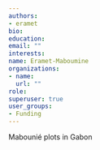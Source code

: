 ```yaml
---
authors:
- eramet
bio: 
education:
email: ""
interests:
name: Eramet-Maboumine
organizations:
- name:
  url: ""
role: 
superuser: true
user_groups:
- Funding
---
```


Mabounié plots in Gabon


  
